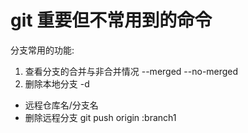 # git 重要但不常用到的命令

分支常用的功能:
1. 查看分支的合并与非合并情况 --merged  --no-merged
2. 删除本地分支 -d
+ 远程仓库名/分支名
+ 删除远程分支 git push origin :branch1
